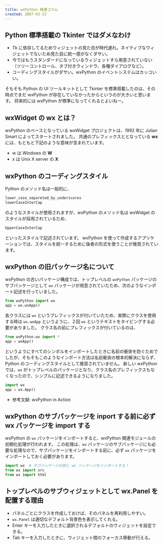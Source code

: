 ```yaml
---
title: wxPython 関連コラム
created: 2007-03-23
---
```


Python 標準搭載の Tkinter ではダメなわけ
----

- Tk に依存してるためウィジェットの見た目が時代遅れ。ネイティブなウィジェットでないため見た目に統一感がなくダサい。
- 今ではもうスタンダードになっているウィジェットすら用意されていない（ツリーコントロール、タブ付きウィンドウ、各種ダイアログなど）。
- コーディングスタイルがダサい。wxPython のイベントシステムはカッコいい。

そもそも Python の UI ツールキットとして Tkinter を標準搭載したのは、その時点でまだ wxPython が存在していなかったからというのが大きいと思います。
将来的には wxPython が標準になってくれるとよいねー。


wxWidget の wx とは？
----

wxPython のベースとなっている wxWidget プロジェクトは、1992 年に Julian Smart によってスタートされました。
共通のプレフィックスととなっている **wx** には、もともと下記のような意味が含まれています。

- w は Windows の **W**
- x は Unix X server の **X**


wxPython のコーディングスタイル
----

Python のメソッド名は一般的に、

~~~ python
lower_case_separeted_by_underscores
lowerCaseInterCap
~~~

のようなスタイルが使用されますが、wxPython のメソッド名は wxWidget のスタイルが採用されているため、

~~~python
UpperCaseInterCap
~~~

といったスタイルで記述されています。
wxPython を使って作成するアプリケーションでは、スタイルを統一するために後者の形式を使うことが推奨されています。


wxPython の旧パッケージ名について
----

wxPython の古いパッケージ構成では、トップレベルの `wxPython` パッケージのサブパッケージとして `wx` パッケージが用意されていたため、次のようなインポート記述を行っていました。

~~~ python
from wxPython import wx
app = wx.wxApp()
~~~

各クラスには `wx` というプレフィックスが付いていたため、実際にクラスを使用する時は `wx.wxApp` というように、２回 `wx` というテキストをタイピングする必要がありました。
クラス名の前にプレフィックスが付いているのは、

~~~ python
from wxPython.wx import *
app = wxApp()
~~~

というようにすべてのシンボルをインポートしたときに名前の衝突を防ぐためでしたが、そもそもこのようなインポート方法は名前衝突の根本的解決にならず、Python のコーディングスタイルとして推奨されていません。
新しい wxPython では、`wx` がトップレベルのパッケージとなり、クラス名のプレフィックスもなくなったので、シンプルに記述できるようになりました。

~~~ python
import wx
app = wx.App()
~~~

- 参考文献: wxPython in Action


wxPython のサブパッケージを inport する前に必ず wx パッケージを import する
----

wxPython の `wx` パッケージをインポートすると、wxPython 関連モジュールの初期化処理が行われます。
この処理は、`wx` パッケージのサブパッケージにも必要な処理なので、サブパッケージをインポートする前に、必ず `wx` パッケージをインポートしておく必要があります。

~~~ python
import wx  # サブパッケージの前に wx パッケージをインポートする！
from wx import xrc
from wx import html
~~~


トップレベルのサブウィジェットとして wx.Panel を配置する理由
---

- パネルごとにクラスを作成しておけば、そのパネルを再利用しやすい。
- `wx.Panel` は適切なデフォルト背景色を表示してくれる。
- Enter キーを入力したときに選択されるデフォルトのウィジェットを設定できる。
- Tab キーを入力したときに、ウィジェット間のフォーカス移動が行える。

